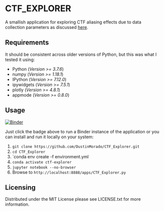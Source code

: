 # CTF_EXPLORER

A smallish application for exploring CTF aliasing effects due to data collection
parameters as discussed
[here](https://forum.scilifelab.se/t/thinking-about-ctf/114).

## Requirements

It should be consistent across older versions of Python, but this was what I
tested it using:

 * Python (_Version >= 3.7.6_)
 * numpy (_Version >= 1.18.1_)
 * IPython (_Version >= 7.12.0_)
 * ipywidgets (_Version >= 7.5.1_)
 * plotly (_Version >= 4.8.1_)
 * appmode (_Version >= 0.8.0_)

## Usage

[![Binder](https://mybinder.org/badge_logo.svg)](https://mybinder.org/v2/gh/DustinMorado/CTF_Explorer/master?urlpath=%2Fapps%2FCTF_Explorer.ipynb)

Just click the badge above to run a Binder instance of the application or you
can install and run it locally on your system:

1. `git clone https://github.com/DustinMorado/CTF_Explorer.git`
2. `cd CTF_Explorer`
3. `conda env create -f environment.yml
4. `conda activate ctf-explorer`
5. `jupyter notebook --no-browser`
6. Browse to `http://localhost:8888/apps/CTF_Explorer.py`

## Licensing

Distributed under the MIT License please see LICENSE.txt for more information.
